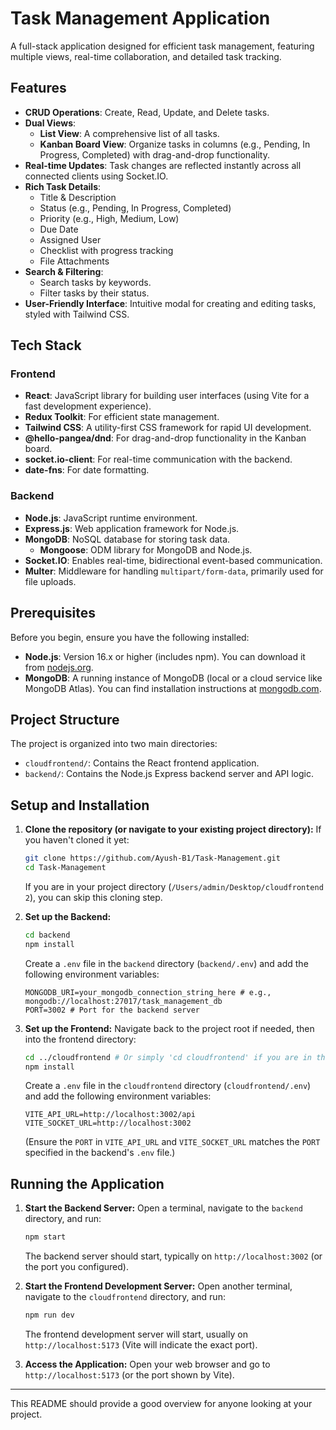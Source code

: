 # Task Management Application

A full-stack application designed for efficient task management, featuring multiple views, real-time collaboration, and detailed task tracking.

## Features

-   **CRUD Operations**: Create, Read, Update, and Delete tasks.
-   **Dual Views**:
    -   **List View**: A comprehensive list of all tasks.
    -   **Kanban Board View**: Organize tasks in columns (e.g., Pending, In Progress, Completed) with drag-and-drop functionality.
-   **Real-time Updates**: Task changes are reflected instantly across all connected clients using Socket.IO.
-   **Rich Task Details**:
    -   Title & Description
    -   Status (e.g., Pending, In Progress, Completed)
    -   Priority (e.g., High, Medium, Low)
    -   Due Date
    -   Assigned User
    -   Checklist with progress tracking
    -   File Attachments
-   **Search & Filtering**:
    -   Search tasks by keywords.
    -   Filter tasks by their status.
-   **User-Friendly Interface**: Intuitive modal for creating and editing tasks, styled with Tailwind CSS.

## Tech Stack

### Frontend

-   **React**: JavaScript library for building user interfaces (using Vite for a fast development experience).
-   **Redux Toolkit**: For efficient state management.
-   **Tailwind CSS**: A utility-first CSS framework for rapid UI development.
-   **@hello-pangea/dnd**: For drag-and-drop functionality in the Kanban board.
-   **socket.io-client**: For real-time communication with the backend.
-   **date-fns**: For date formatting.

### Backend

-   **Node.js**: JavaScript runtime environment.
-   **Express.js**: Web application framework for Node.js.
-   **MongoDB**: NoSQL database for storing task data.
    -   **Mongoose**: ODM library for MongoDB and Node.js.
-   **Socket.IO**: Enables real-time, bidirectional event-based communication.
-   **Multer**: Middleware for handling `multipart/form-data`, primarily used for file uploads.

## Prerequisites

Before you begin, ensure you have the following installed:

-   **Node.js**: Version 16.x or higher (includes npm). You can download it from [nodejs.org](https://nodejs.org/).
-   **MongoDB**: A running instance of MongoDB (local or a cloud service like MongoDB Atlas). You can find installation instructions at [mongodb.com](https://www.mongodb.com/try/download/community).

## Project Structure

The project is organized into two main directories:

-   `cloudfrontend/`: Contains the React frontend application.
-   `backend/`: Contains the Node.js Express backend server and API logic.

## Setup and Installation

1.  **Clone the repository (or navigate to your existing project directory):**
    If you haven't cloned it yet:
    ```bash
    git clone https://github.com/Ayush-B1/Task-Management.git
    cd Task-Management
    ```
    If you are in your project directory (`/Users/admin/Desktop/cloudfrontend 2`), you can skip this cloning step.

2.  **Set up the Backend:**
    ```bash
    cd backend
    npm install
    ```
    Create a `.env` file in the `backend` directory (`backend/.env`) and add the following environment variables:
    ```env
    MONGODB_URI=your_mongodb_connection_string_here # e.g., mongodb://localhost:27017/task_management_db
    PORT=3002 # Port for the backend server
    ```

3.  **Set up the Frontend:**
    Navigate back to the project root if needed, then into the frontend directory:
    ```bash
    cd ../cloudfrontend # Or simply 'cd cloudfrontend' if you are in the project root
    npm install
    ```
    Create a `.env` file in the `cloudfrontend` directory (`cloudfrontend/.env`) and add the following environment variables:
    ```env
    VITE_API_URL=http://localhost:3002/api
    VITE_SOCKET_URL=http://localhost:3002
    ```
    (Ensure the `PORT` in `VITE_API_URL` and `VITE_SOCKET_URL` matches the `PORT` specified in the backend's `.env` file.)

## Running the Application

1.  **Start the Backend Server:**
    Open a terminal, navigate to the `backend` directory, and run:
    ```bash
    npm start
    ```
    The backend server should start, typically on `http://localhost:3002` (or the port you configured).

2.  **Start the Frontend Development Server:**
    Open another terminal, navigate to the `cloudfrontend` directory, and run:
    ```bash
    npm run dev
    ```
    The frontend development server will start, usually on `http://localhost:5173` (Vite will indicate the exact port).

3.  **Access the Application:**
    Open your web browser and go to `http://localhost:5173` (or the port shown by Vite).

---

This README should provide a good overview for anyone looking at your project.
